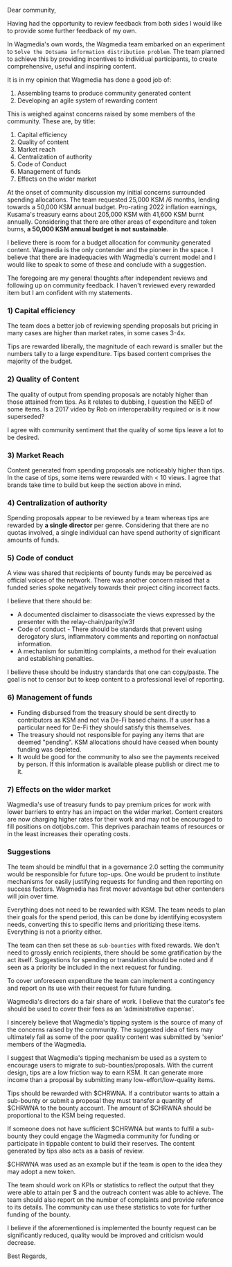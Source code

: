 Dear community,

Having had the opportunity to review feedback from both sides I would like to provide some further feedback of my own.

In Wagmedia's own words, the Wagmedia team embarked on an experiment to `Solve the Dotsama information distribution problem`.  The team planned to achieve this by providing incentives to individual participants, to create comprehensive, useful and inspiring content.

It is in my opinion that Wagmedia has done a good job of:

1.  Assembling teams to produce community generated content
2.  Developing an agile system of rewarding content

This is weighed against concerns raised by some members of the community. These are, by title:

1.  Capital efficiency
2.  Quality of content
3.  Market reach
4.  Centralization of authority
5.  Code of Conduct
6.  Management of funds
7.  Effects on the wider market
   
At the onset of community discussion my initial concerns surrounded spending allocations.  The team requested 25,000 KSM /6 months, lending towards a 50,000 KSM annual budget.  Pro-rating 2022 inflation earnings, Kusama's treasury earns about 205,000 KSM with 41,600 KSM burnt annually.  Considering that there are other areas of expenditure and token burns, **a 50,000 KSM annual budget is not sustainable**.

 I believe there is room for a budget allocation for community generated content. Wagmedia is the only contender and the pioneer in the space.  I believe that there are inadequacies with Wagmedia's current model and I would like to speak to some of these and conclude with a suggestion.

 The foregoing are my general thoughts after independent reviews and following up on community feedback.  I haven't reviewed every rewarded item but I am confident with my statements.

### 1) Capital efficiency

The team does a better job of reviewing spending proposals but pricing in many cases are higher than market rates, in some cases 3-4x.  

Tips are rewarded liberally, the magnitude of each reward is smaller but the numbers tally to a large expenditure.  Tips based content comprises the majority of the budget.

### 2) Quality of Content

The quality of output from spending proposals are notably higher than those attained from tips.  As it relates to dubbing, I question the NEED of some items.  Is a 2017 video by Rob on interoperability required or is it now superseded?  

I agree with community sentiment that the quality of some tips leave a lot to be desired.

### 3) Market Reach

Content generated from spending proposals are noticeably higher than tips.  In the case of tips, some items were rewarded with < 10 views.  I agree that brands take time to build but keep the section above in mind.

### 4) Centralization of authority

Spending proposals appear to be reviewed by a team whereas tips are rewarded by **a single director** per genre.  Considering that there are no quotas involved, a single individual can have spend authority of significant amounts of funds.

### 5) Code of conduct

A view was shared that recipients of bounty funds may be perceived as official voices of the network.  There was another concern raised that a funded series spoke negatively towards their project citing incorrect facts.

I believe that there should be:

-   A documented disclaimer to disassociate the views expressed by the presenter with the relay-chain/parity/w3f
-   Code of conduct - There should be standards that prevent using derogatory slurs, inflammatory comments and reporting on nonfactual information. 
-   A mechanism for submitting complaints, a method for their evaluation and establishing penalties. 

I believe these should be industry standards that one can copy/paste.  The goal is not to censor but to keep content to a professional level of reporting.

### 6) Management of funds

- Funding disbursed from the treasury should be sent directly to contributors as KSM and not via De-Fi based chains.  If a user has a particular need for De-Fi they should satisfy this themselves.
- The treasury should not responsible for paying any items that are deemed "pending".  KSM allocations should have ceased when bounty funding was depleted.
- It would be good for the community to also see the payments received by person.  If this information is available please publish or direct me to it.


### 7) Effects on the wider market

Wagmedia's use of treasury funds to pay premium prices for work with lower barriers to entry has an impact on the wider market.  Content creators are now charging higher rates for their work and may not be encouraged to fill positions on dotjobs.com.  This deprives parachain teams of resources or in the least increases their operating costs.

### Suggestions

The team should be mindful that in a governance 2.0 setting the community would be responsible for future top-ups.  One would be prudent to institute mechanisms for easily justifying requests for funding and then reporting on success factors.  Wagmedia has first mover advantage but other contenders will join over time.

Everything does not need to be rewarded with KSM.  The team needs to plan their goals for the spend period, this can be done by identifying ecosystem needs, converting this to specific items and prioritizing these items.  Everything is not a priority either.

The team can then set these as `sub-bounties` with fixed rewards.  We don't need to grossly enrich recipients, there should be some gratification by the act itself.  Suggestions for spending or translation should be noted and if seen as a priority be included in the next request for funding. 

To cover unforeseen expenditure the team can implement a contingency and report on its use with their request for future funding.  

Wagmedia's directors do a fair share of work.  I believe that the curator's fee should be used to cover their fees as an 'administrative expense'.

I sincerely believe that Wagmedia's tipping system is the source of many of the concerns raised by the community.  The suggested idea of tiers may ultimately fail as some of the poor quality content was submitted by 'senior' members of the Wagmedia.

I suggest that Wagmedia's tipping mechanism be used as a system to encourage users to migrate to sub-bounties/proposals.  With the current design, tips are a low friction way to earn KSM.  It can generate more income than a proposal by submitting many low-effort/low-quality items.   

Tips should be rewarded with $CHRWNA.  If a contributor wants to attain a sub-bounty or submit a proposal they must transfer a quantity of $CHRWNA to the bounty account.  The amount of $CHRWNA should be proportional to the KSM being requested.

If someone does not have sufficient $CHRWNA but wants to fulfil a sub-bounty they could engage the Wagmedia community for funding or participate in tippable content to build their reserves.  The content generated by tips also acts as a basis of review.  

 $CHRWNA was used as an example but if the team is open to the idea they may adopt a new token.

 The team should work on KPIs or statistics to reflect the output that they were able to attain per $ and the outreach content was able to achieve.  The team should also report on the number of complaints and provide reference to its details.  The community can use these statistics to vote for further funding of the bounty.  

 I believe if the aforementioned is implemented the bounty request can be significantly reduced, quality would be improved and criticism would decrease.

 Best Regards,
 































